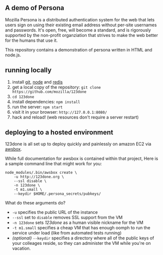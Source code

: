 ## A demo of Persona

Mozilla Persona is a distributed authentication system for the web
that lets users sign on using their existing email address without
per-site usernames and passwords.  It's open, free, will become a
standard, and is rigorously supported by the non-profit organziation
that strives to make the web better for the humans that use it. 

This repository contains a demonstration of persona written in HTML
and node.js.

## running locally

1. install [git], [node] and [redis]
2. get a local copy of the repository: `git clone https://github.com/mozilla/123done`
3. `cd 123done`
4. install dependencies: `npm install`
5. run the server: `npm start`
6. visit it in your browser: `http://127.0.0.1:8080/`
7. hack and reload!  (web resources don't require a server restart)

  [git]: http://git-scm.org
  [node]: http://nodejs.org
  [redis]: http://redis.io

## deploying to a hosted environment

123done is all set up to deploy quickly and painlessly on amazon EC2 via 
[awsbox][].

  [awsbox]: https://github.com/mozilla/awsbox

While full documentation for awsbox is contained within that project, Here is a sample
command line that might work for you:

    node_modules/.bin/awsbox create \
        -u http://123done.org \
        --ssl disable \
        -n 123done \
        -t m1.small \
        --keydir $HOME/.persona_secrets/pubkeys/ 

What do these arguments do?

  * `-u` specifies the public URL of the instance
  * `--ssl` set to `disable`  removes SSL support from the VM
  * `-n 123done` sets *123done* as a human visible nickname for the VM
  * `-t m1.small` specifies a cheap VM that has enough oomph to run the service under load (like from automated tests running)
  * *(optional)* `--keydir` specifies a directory where all of the public keys of your colleages reside, so they can administer the VM while you're on vacation.
